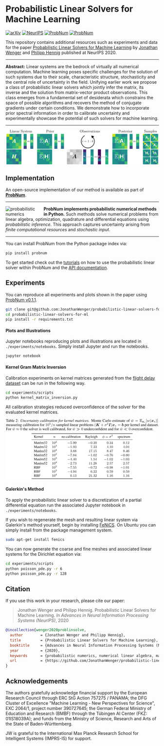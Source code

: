 # Probabilistic Linear Solvers for Machine Learning

[![arXiv](https://img.shields.io/static/v1?logo=arxiv&logoColor=white&label=Preprint&message=2010.09691&color=B31B1B)](https://arxiv.org/abs/2010.09691)
[![NeurIPS](https://img.shields.io/static/v1?logo=material-design-icons&logoColor=white&label=NeurIPS&message=Proceedings&color=67458A)](https://papers.nips.cc/)
[![ProbNum](https://img.shields.io/static/v1?logo=github&logoColor=white&label=ProbNum&message=Code&color=107d79)](https://github.com/probabilistic-numerics/probnum)
[![ProbNum](https://img.shields.io/static/v1?message=Docs&logo=read%20the%20docs&logoColor=white&label=ProbNum&color=blue)](https://probnum.readthedocs.io)

This repository contains additional resources such as experiments and data for the paper [Probabilistic Linear Solvers for Machine Learning](https://arxiv.org/abs/2010.09691) by [Jonathan Wenger](https://jonathanwenger.netlify.app/) and [Philipp Hennig](https://uni-tuebingen.de/fakultaeten/mathematisch-naturwissenschaftliche-fakultaet/fachbereiche/informatik/lehrstuehle/methoden-des-maschinellen-lernens/personen/philipp-hennig/) published at NeurIPS 2020.

---

**Abstract:** Linear systems are the bedrock of virtually all numerical computation. Machine learning poses specific challenges for the solution of such systems due to their scale, characteristic structure, stochasticity and the central role of uncertainty in the field. Unifying earlier work we propose a class of probabilistic linear solvers which jointly infer the matrix, its inverse and the solution from matrix-vector product observations. This class emerges from a fundamental set of desiderata which constrains the space of possible algorithms and recovers the method of conjugate gradients under certain conditions. We demonstrate how to incorporate prior spectral information in order to calibrate uncertainty and experimentally showcase the potential of such solvers for machine learning.

---

<p align="center">
  <img src="https://raw.githubusercontent.com/JonathanWenger/probabilistic-linear-solvers-for-ml/main/figures/PLS_illustration.png" alt="PLS Illustration" width="800"/>
</p>


## Implementation

An open-source implementation of our method is available as part of <a href="https://github.com/probabilistic-numerics/probnum"><b>ProbNum</b></a>.

---

<a href="https://github.com/probabilistic-numerics/probnum"><img align="left" src="https://raw.githubusercontent.com/probabilistic-numerics/probnum/master/docs/source/img/pn_logo.png" alt="probabilistic numerics" width="120" style="padding-right: 5px; padding left: 5px;" title="Probabilistic Numerics in Python"/></a>**ProbNum implements probabilistic numerical methods in Python.** Such methods solve numerical problems from linear
algebra, optimization, quadrature and differential equations using _probabilistic inference_. This approach captures 
uncertainty arising from _finite computational resources_ and _stochastic input_. 

---

You can install ProbNum from the Python package index via:

```bash
pip install probnum
``` 

To get started check out the [tutorials](https://probnum.readthedocs.io/en/latest/tutorials/linear_algebra.html) on how to use the probabilistic linear solver within ProbNum and the [API documentation](https://probnum.readthedocs.io/en/latest/automod/probnum.linalg.problinsolve.html#probnum.linalg.problinsolve).

## Experiments

You can reproduce all experiments and plots shown in the paper using [ProbNum v0.1.1](https://probnum.readthedocs.io/en/v0.1.1/).

```bash
git clone git@github.com:JonathanWenger/probabilistic-linear-solvers-for-ml.git
cd probabilistic-linear-solvers-for-ml
pip install -r requirements.txt
```

#### Plots and Illustrations

Jupyter notebooks reproducing plots and illustrations are located in `./experiments/notebooks`. Simply install Jupyter and run the notebooks.

```bash
jupyter notebook
```

#### Kernel Gram Matrix Inversion
Calibration experiments on kernel matrices generated from the [flight delay dataset](/data/kernel_matrix_inversion/flight_delay_jan2020.zip) can be run in the following way. 

```bash
cd experiments/scripts
python kernel_matrix_inversion.py
```

All calibration strategies reduced overconfidence of the solver for the evaluated kernel matrices.

<p align="center">
  <img src="https://github.com/JonathanWenger/probabilistic-linear-solvers-for-ml/blob/main/figures/calibration_experiment_table.png" alt="calibration_experiment" width="700"/>
</p>

#### Galerkin's Method

To apply the probabilistic linear solver to a discretization of a partial differential equation run the associated Jupyter notebook in `./experiments/notebooks`.

If you wish to regenerate the mesh and resulting linear system via Galerkin's method yourself, begin by installing [FeNiCS](https://fenicsproject.org/download). On Ubuntu you can simply install from the package management system.
```bash
sudo apt-get install fenics
```

You can now generate the coarse and fine meshes and associated linear systems for the Dirichlet equation via:

```bash
cd experiments/scripts
python poisson_pde.py -r 6
python poisson_pde.py -r 128
```

## Citation

If you use this work in your research, please cite our paper:

> Jonathan Wenger and Philipp Hennig. Probabilistic Linear Solvers for Machine Learning. *In Advances in Neural Information Processing Systems (NeurIPS)*, 2020

```bibtex
@incollection{wenger2020problinsolve,
  author        = {Jonathan Wenger and Philipp Hennig},
  title         = {Probabilistic Linear Solvers for Machine Learning},
  booktitle 	= {Advances in Neural Information Processing Systems (NeurIPS)},
  year          = {2020},
  keywords      = {probabilistic numerics, numerical linear algebra, machine learning},
  url           = {https://github.com/JonathanWenger/probabilistic-linear-solvers-for-ml}
}
```

## Acknowledgements

The authors gratefully acknowledge financial support by the European Research Council through ERC StG Action 757275 / PANAMA; the DFG Cluster of Excellence "Machine Learning - New Perspectives for Science", EXC 2064/1, project number 390727645; the German Federal Ministry of Education and Research (BMBF) through the Tübingen AI Center (FKZ: 01IS18039A); and funds from the Ministry of Science, Research and Arts of the State of Baden-Württemberg.

JW is grateful to the International Max Planck Research School for Intelligent Systems (IMPRS-IS) for support.